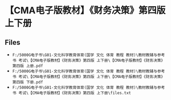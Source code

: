 # 【CMA电子版教材】《财务决策》第四版 上下册

## Files

- `F:/5000G电子书\G01-文化科学教育体育(国学 文化 体育 教程 教材)\教材教辅与参考书 考试\【CMA电子版教材】《财务决策》第四版 上下册\【CMA电子版教材】《财务决策》第四版 上册.pdf`
- `F:/5000G电子书\G01-文化科学教育体育(国学 文化 体育 教程 教材)\教材教辅与参考书 考试\【CMA电子版教材】《财务决策》第四版 上下册\【CMA电子版教材】《财务决策》第四版 下册.pdf`
- `F:/5000G电子书\G01-文化科学教育体育(国学 文化 体育 教程 教材)\教材教辅与参考书 考试\【CMA电子版教材】《财务决策》第四版 上下册\files.txt`
